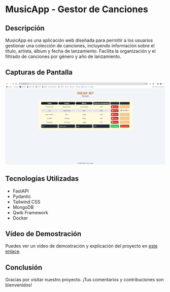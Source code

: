 # MusicApp - Gestor de Canciones

## Descripción
MusicApp es una aplicación web diseñada para permitir a los usuarios gestionar una colección de canciones, incluyendo información sobre el título, artista, álbum y fecha de lanzamiento. Facilita la organización y el filtrado de canciones por género y año de lanzamiento.

## Capturas de Pantalla
![Pantalla Principal](CapturaCRUD.png)


## Tecnologías Utilizadas
- FastAPI
- Pydantic
- Tailwind CSS
- MongoDB
- Qwik Framework
- Docker

## Vídeo de Demostración
Puedes ver un vídeo de demostración y explicación del proyecto en [este enlace](https://www.youtube.com/watch?v=gn5vw-6liy0).

## Conclusión
Gracias por visitar nuestro proyecto. ¡Tus comentarios y contribuciones son bienvenidos!
  
